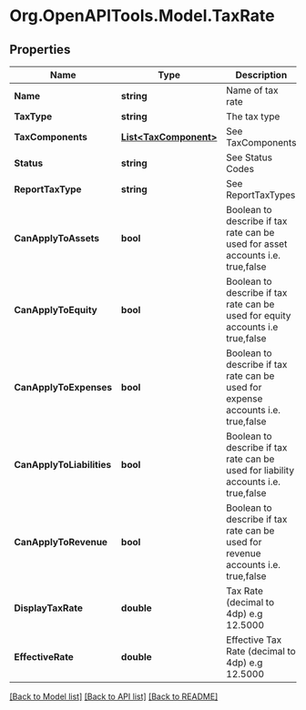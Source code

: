 # Org.OpenAPITools.Model.TaxRate

## Properties

Name | Type | Description | Notes
------------ | ------------- | ------------- | -------------
**Name** | **string** | Name of tax rate | [optional] 
**TaxType** | **string** | The tax type | [optional] 
**TaxComponents** | [**List&lt;TaxComponent&gt;**](TaxComponent.md) | See TaxComponents | [optional] 
**Status** | **string** | See Status Codes | [optional] 
**ReportTaxType** | **string** | See ReportTaxTypes | [optional] 
**CanApplyToAssets** | **bool** | Boolean to describe if tax rate can be used for asset accounts i.e.  true,false | [optional] [readonly] 
**CanApplyToEquity** | **bool** | Boolean to describe if tax rate can be used for equity accounts i.e true,false | [optional] [readonly] 
**CanApplyToExpenses** | **bool** | Boolean to describe if tax rate can be used for expense accounts  i.e. true,false | [optional] [readonly] 
**CanApplyToLiabilities** | **bool** | Boolean to describe if tax rate can be used for liability accounts  i.e. true,false | [optional] [readonly] 
**CanApplyToRevenue** | **bool** | Boolean to describe if tax rate can be used for revenue accounts i.e. true,false | [optional] [readonly] 
**DisplayTaxRate** | **double** | Tax Rate (decimal to 4dp) e.g 12.5000 | [optional] [readonly] 
**EffectiveRate** | **double** | Effective Tax Rate (decimal to 4dp) e.g 12.5000 | [optional] [readonly] 

[[Back to Model list]](../README.md#documentation-for-models) [[Back to API list]](../README.md#documentation-for-api-endpoints) [[Back to README]](../README.md)

